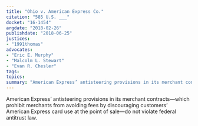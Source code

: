 ```yaml
---
title: "Ohio v. American Express Co."
citation: "585 U.S. ___"
docket: "16-1454"
argdate: "2018-02-26"
publishdate: "2018-06-25"
justices:
- "1991thomas"
advocates:
- "Eric E. Murphy"
- "Malcolm L. Stewart"
- "Evan R. Chesler"
tags:
topics:
summary: "American Express’ antisteering provisions in its merchant contracts—which prohibit merchants from avoiding fees by discouraging customers’ American Express card use at the point of sale—do not violate federal antitrust law."
---
```

American Express’ antisteering provisions in its merchant contracts—which prohibit merchants from avoiding fees by discouraging customers’ American Express card use at the point of sale—do not violate federal antitrust law.

